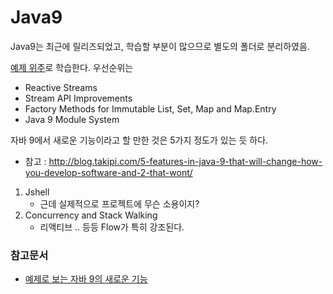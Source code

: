 # Java9

Java9는 최근에 릴리즈되었고, 학습할 부분이 많으므로 별도의 폴더로 분리하였음.


[예제 위주](https://www.journaldev.com/13121/java-9-features-with-examples)로 학습한다.
우선순위는 

- Reactive Streams
- Stream API Improvements 
- Factory Methods for Immutable List, Set, Map and Map.Entry
- Java 9 Module System

자바 9에서 새로운 기능이라고 할 만한 것은 5가지 정도가 있는 듯 하다.
- 참고 : http://blog.takipi.com/5-features-in-java-9-that-will-change-how-you-develop-software-and-2-that-wont/

1. Jshell
    - 근데 실제적으로 프로젝트에 무슨 소용이지? 
2. Concurrency and Stack Walking
    - 리액티브 .. 등등 Flow가 특히 강조된다.

### 참고문서

- [예제로 보는 자바 9의 새로운 기능](https://www.journaldev.com/13121/java-9-features-with-examples)

